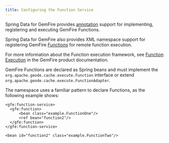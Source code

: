 ```yaml
---
title: Configuring the Function Service
---
```


<!-- 
 Copyright (c) VMware, Inc. 2022. All rights reserved.
 Licensed to the Apache Software Foundation (ASF) under one or more contributor license
 agreements. See the NOTICE file distributed with this work for additional information regarding
 copyright ownership. The ASF licenses this file to You under the Apache License, Version 2.0 (the
 "License"); you may not use this file except in compliance with the License. You may obtain a
 copy of the License at
 
 http://www.apache.org/licenses/LICENSE-2.0
 
 Unless required by applicable law or agreed to in writing, software distributed under the License
 is distributed on an "AS IS" BASIS, WITHOUT WARRANTIES OR CONDITIONS OF ANY KIND, either express
 or implied. See the License for the specific language governing permissions and limitations under
 the License.
-->

<!--
Licensed to the Apache Software Foundation (ASF) under one or more
contributor license agreements.  See the NOTICE file distributed with
this work for additional information regarding copyright ownership.
The ASF licenses this file to You under the Apache License, Version 2.0
(the "License"); you may not use this file except in compliance with
the License.  You may obtain a copy of the License at

     http://www.apache.org/licenses/LICENSE-2.0

Unless required by applicable law or agreed to in writing, software
distributed under the License is distributed on an "AS IS" BASIS,
WITHOUT WARRANTIES OR CONDITIONS OF ANY KIND, either express or implied.
See the License for the specific language governing permissions and
limitations under the License.
-->

Spring Data for GemFire provides [annotation](../index.html#function-annotations) support for
implementing, registering and executing GemFire Functions.

Spring Data for GemFire also provides XML namespace support for registering
GemFire [Functions](https://geode.apache.org/releases/latest/javadoc/org/apache/geode/cache/execute/Function.html) for remote function execution.

For more information about the Function execution framework, see [Function Execution](https://docs.vmware.com/en/VMware-Tanzu-GemFire/9.15/tgf/GUID-developing-function_exec-chapter_overview.html) in the GemFire product documentation.

GemFire Functions are declared as Spring beans and must
implement the `org.apache.geode.cache.execute.Function` interface or
extend `org.apache.geode.cache.execute.FunctionAdapter`.

The namespace uses a familiar pattern to declare Functions, as the
following example shows:

```highlight
<gfe:function-service>
  <gfe:function>
      <bean class="example.FunctionOne"/>
      <ref bean="function2"/>
  </gfe:function>
</gfe:function-service>

<bean id="function2" class="example.FunctionTwo"/>
```

